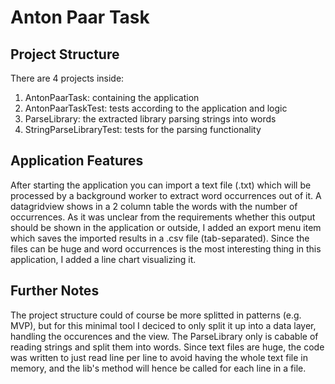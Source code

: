 # Anton Paar Task

## Project Structure

There are 4 projects inside:

1. AntonPaarTask: containing the application
2. AntonPaarTaskTest: tests according to the application and logic
3. ParseLibrary: the extracted library parsing strings into words
4. StringParseLibraryTest: tests for the parsing functionality

## Application Features

After starting the application you can import a text file (.txt) which will be processed by a background worker to extract word occurrences out of it.
A datagridview shows in a 2 column table the words with the number of occurrences. 
As it was unclear from the requirements whether this output should be shown in the application or outside, I added an export menu item which saves the imported results in a .csv file (tab-separated).
Since the files can be huge and word occurrences is the most interesting thing in this application, I added a line chart visualizing it.

## Further Notes

The project structure could of course be more splitted in patterns (e.g. MVP), but for this minimal tool I deciced to only split it up into a data layer, handling the occurences and the view. 
The ParseLibrary only is cabable of reading strings and split them into words. Since text files are huge, the code was written to just read line per line to avoid having the whole text file in memory, and the lib's method will hence be called for each line in a file.
 